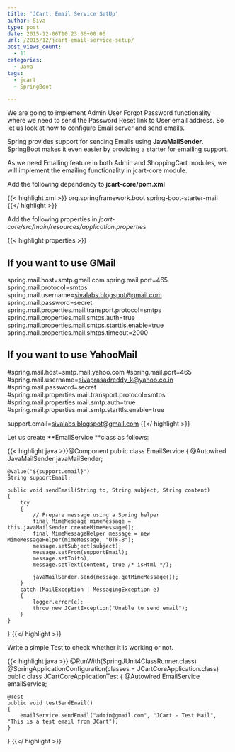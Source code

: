 ```yaml
---
title: 'JCart: Email Service SetUp'
author: Siva
type: post
date: 2015-12-06T10:23:36+00:00
url: /2015/12/jcart-email-service-setup/
post_views_count:
  - 11
categories:
  - Java
tags:
  - jcart
  - SpringBoot

---
```

We are going to implement Admin User Forgot Password functionality where we need to send the Password Reset link to User email address. So let us look at how to configure Email server and send emails.

Spring provides support for sending Emails using **JavaMailSender**. SpringBoot makes it even easier by providing a starter for emailing support.

As we need Emailing feature in both Admin and ShoppingCart modules, we will implement the emailing functionality in jcart-core module.

Add the following dependency to **jcart-core/pom.xml**

{{< highlight xml >}}
<dependency>
	<groupId>org.springframework.boot</groupId>
	<artifactId>spring-boot-starter-mail</artifactId>
</dependency>
{{</ highlight >}}

Add the following properties in _jcart-core/src/main/resources/application.properties_

{{< highlight properties >}}
## If you want to use GMail ##
spring.mail.host=smtp.gmail.com
spring.mail.port=465
spring.mail.protocol=smtps
spring.mail.username=sivalabs.blogspot@gmail.com
spring.mail.password=secret
spring.mail.properties.mail.transport.protocol=smtps
spring.mail.properties.mail.smtps.auth=true
spring.mail.properties.mail.smtps.starttls.enable=true
spring.mail.properties.mail.smtps.timeout=2000

## If you want to use YahooMail ##
#spring.mail.host=smtp.mail.yahoo.com
#spring.mail.port=465
#spring.mail.username=sivaprasadreddy_k@yahoo.co.in
#spring.mail.password=secret
#spring.mail.properties.mail.transport.protocol=smtps
#spring.mail.properties.mail.smtp.auth=true
#spring.mail.properties.mail.smtp.starttls.enable=true

support.email=sivalabs.blogspot@gmail.com
{{</ highlight >}}

Let us create **EmailService **class as follows:

{{< highlight java >}}@Component
public class EmailService 
{
	@Autowired 
	JavaMailSender javaMailSender;
	
	@Value("${support.email}") 
	String supportEmail;
	
    public void sendEmail(String to, String subject, String content)
	{
        try
		{
        	// Prepare message using a Spring helper
            final MimeMessage mimeMessage = this.javaMailSender.createMimeMessage();
            final MimeMessageHelper message = new MimeMessageHelper(mimeMessage, "UTF-8");
            message.setSubject(subject);
            message.setFrom(supportEmail);
            message.setTo(to);
            message.setText(content, true /* isHtml */);
            
			javaMailSender.send(message.getMimeMessage());
		} 
        catch (MailException | MessagingException e)
		{
        	logger.error(e);
			throw new JCartException("Unable to send email");
		}
	}	
}
{{</ highlight >}}

Write a simple Test to check whether it is working or not.

{{< highlight java >}}
@RunWith(SpringJUnit4ClassRunner.class)
@SpringApplicationConfiguration(classes = JCartCoreApplication.class)
public class JCartCoreApplicationTest
{
	@Autowired EmailService emailService;

	@Test
	public void testSendEmail()
	{
		emailService.sendEmail("admin@gmail.com", "JCart - Test Mail", "This is a test email from JCart");
	}	
}
{{</ highlight >}}
